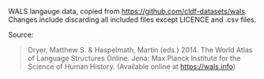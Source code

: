 WALS langauge data, copied from <https://github.com/cldf-datasets/wals>.
Changes include discarding all included files except LICENCE and .csv files.

Source:
> Dryer, Matthew S. & Haspelmath, Martin (eds.) 2014. The World Atlas of Language Structures Online. Jena: Max Planck Institute for the Science of Human History. (Available online at https://wals.info)